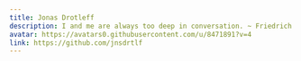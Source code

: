 ```yaml
---
title: Jonas Drotleff
description: I and me are always too deep in conversation. ~ Friedrich Nietzsche
avatar: https://avatars0.githubusercontent.com/u/8471891?v=4
link: https://github.com/jnsdrtlf
---
```

